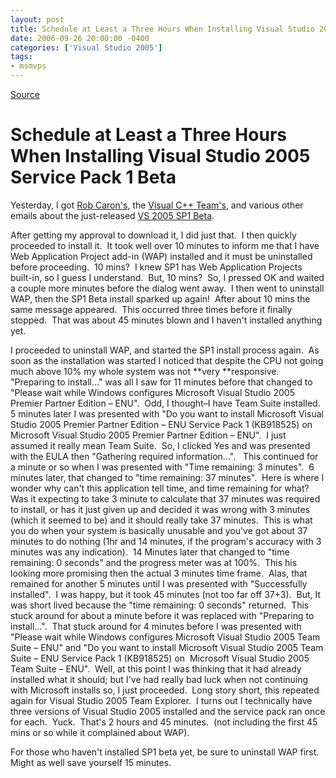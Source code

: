 ```yaml
---
layout: post
title: Schedule at Least a Three Hours When Installing Visual Studio 2005 Service Pack 1 Beta
date: 2006-09-26 20:00:00 -0400
categories: ['Visual Studio 2005']
tags:
- msmvps
---
```

[Source](http://blogs.msmvps.com/peterritchie/2006/09/27/schedule-at-least-a-three-hours-when-installing-visual-studio-2005-service-pack-1-beta/ "Permalink to Schedule at Least a Three Hours When Installing Visual Studio 2005 Service Pack 1 Beta")

# Schedule at Least a Three Hours When Installing Visual Studio 2005 Service Pack 1 Beta

Yesterday, I got [Rob Caron's][1], the [Visual C++ Team's][2], and various other emails about the just-released [VS 2005 SP1 Beta][3].

After getting my approval to download it, I did just that.  I then quickly proceeded to install it.  It took well over 10 minutes to inform me that I have Web Application Project add-in (WAP) installed and it must be uninstalled before proceeding.  10 mins?  I knew SP1 has Web Application Projects built-in, so I guess I understand.  But, 10 mins?  So, I pressed OK and waited a couple more minutes before the dialog went away.  I then went to uninstall WAP, then the SP1 Beta install sparked up again!  After about 10 mins the same message appeared.  This occurred three times before it finally stopped.  That was about 45 minutes blown and I haven't installed anything yet.

I proceeded to uninstall WAP, and started the SP1 install process again.  As soon as the installation was started I noticed that despite the CPU not going much above 10% my whole system was not **very **responsive.  "Preparing to install…" was all I saw for 11 minutes before that changed to "Please wait while Windows configures Microsoft Visual Studio 2005 Premier Partner Edition – ENU".  Odd, I thought–I have Team Suite installed.  5 minutes later I was presented with "Do you want to install Microsoft Visual Studio 2005 Premier Partner Edition – ENU Service Pack 1 (KB918525) on Microsoft Visual Studio 2005 Premier Partner Edition – ENU".  I just assumed it really mean Team Suite.  So, I clicked Yes and was presented with the EULA then "Gathering required information…".   This continued for a minute or so when I was presented with "Time remaining: 3 minutes".  6 minutes later, that changed to "time remaining: 37 minutes".  Here is where I wonder why can't this application tell time, and time remaining for what?  Was it expecting to take 3 minute to calculate that 37 minutes was required to install, or has it just given up and decided it was wrong with 3 minutes (which it seemed to be) and it should really take 37 minutes.  This is what you do when your system is basically unusable and you've got about 37 minutes to do nothing (1hr and 14 minutes, if the program's accuracy with 3 minutes was any indication).  14 Minutes later that changed to "time remaining: 0 seconds" and the progress meter was at 100%.  This his looking more promising then the actual 3 minutes time frame.  Alas, that remained for another 5 minutes until I was presented with "Successfully installed".  I was happy, but it took 45 minutes (not too far off 37+3).  But, It was short lived because the "time remaining: 0 seconds" returned.  This stuck around for about a minute before it was replaced with "Preparing to install…".  That stuck around for 4 minutes before I was presented with "Please wait while Windows configures Microsoft Visual Studio 2005 Team Suite – ENU" and "Do you want to install Microsoft Visual Studio 2005 Team Suite – ENU Service Pack 1 (KB918525) on  Microsoft Visual Studio 2005 Team Suite – ENU".  Well, at this point I was thinking that it had already installed what it should; but I've had really bad luck when not continuing with Microsoft installs so, I just proceeded.  Long story short, this repeated again for Visual Studio 2005 Team Explorer.  I turns out I technically have three versions of Visual Studio 2005 installed and the service pack ran once for each.  Yuck.  That's 2 hours and 45 minutes.  (not including the first 45 mins or so while it complained about WAP).

For those who haven't installed SP1 beta yet, be sure to uninstall WAP first.  Might as well save yourself 15 minutes.

[1]: http://blogs.msdn.com/robcaron/archive/2006/09/26/772932.aspx
[2]: http://blogs.msdn.com/vcblog/archive/2006/09/27/772917.aspx
[3]: http://connect.microsoft.com/visualstudio

